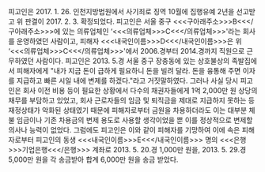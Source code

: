 피고인은 2017. 1. 26. 인천지방법원에서 사기죄로 징역 10월에 집행유예 2년을 선고받고 위 판결이 2017. 2. 3. 확정되었다.
피고인은 서울 중구 <<<구아래주소>>>B<<</구아래주소>>>에 있는 의류업체인 ‘<<<의류업체>>>C<<</의류업체>>>'라는 회사를 운영하였던 사람이고, 피해자 <<<내국인이름>>>D<<</내국인이름>>>은 위 ‘<<<의류업체>>>C<<</의류업체>>>'에서 2006.경부터 2014.경까지 직원으로 근무하였던 사람이다.
피고인은 2013. 5.경 서울 중구 장충동에 있는 상호불상의 족발집에서 피해자에게 "내가 지금 돈이 급하게 필요하니 돈을 빌려 달라. 돈을 융통해 주면 이자를 지급하고 빠른 시일 내에 변제를 하겠다."라고 거짓말하였다.
그러나 사실 당시 피고인은 회사 이전 비용 등이 필요한 상황에서 다수의 채권자들에게 1억 2,000만 원 상당의 채무를 부담하고 있었고, 회사 근로자들의 임금 및 퇴직금을 제대로 지급하지 못하는 등 재정상태가 악화된 상태였기 때문에 피해자로부터 금원을 차용하더라도 이는 대부분 체불 임금이나 기존 차용금의 변제 용도로 사용할 생각이었을 뿐 이를 정상적으로 변제할 의사나 능력이 없었다.
그럼에도 피고인은 이와 같이 피해자를 기망하여 이에 속은 피해자로부터 피고인의 동생 <<<내국인이름>>>E<<</내국인이름>>> 명의 <<<은행>>>기업은행<<</은행>>> 계좌로 2013. 5. 20.경 1,000만 원을, 2013. 5. 29.경 5,000만 원을 각 송금받아 합계 6,000만 원을 송금 받았다.